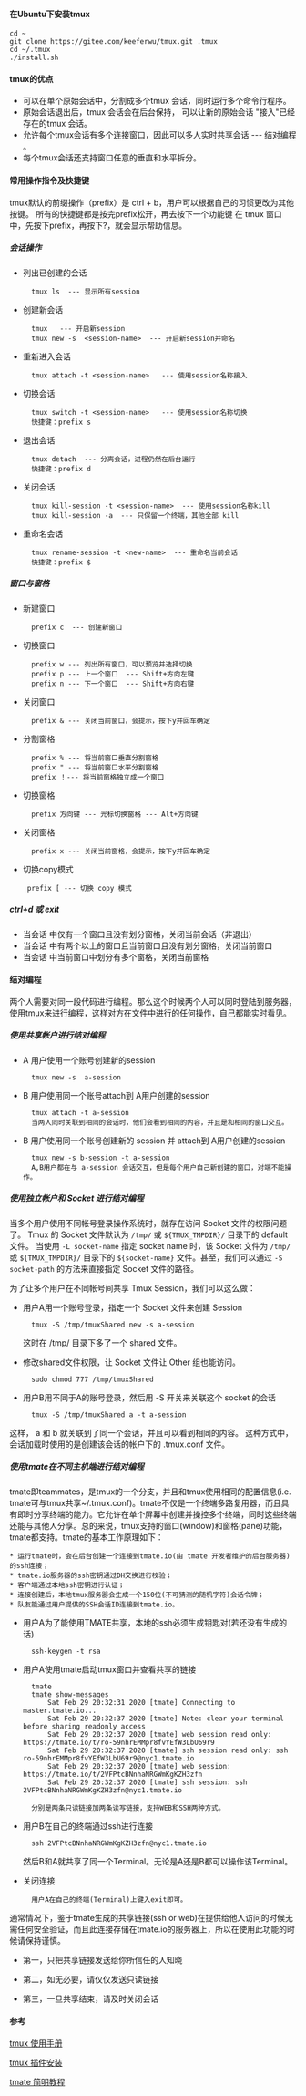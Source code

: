 #### 在Ubuntu下安装tmux

	cd ~
	git clone https://gitee.com/keeferwu/tmux.git .tmux
	cd ~/.tmux
	./install.sh

#### tmux的优点

* 可以在单个原始会话中，分割成多个tmux 会话，同时运行多个命令行程序。
* 原始会话退出后，tmux 会话会在后台保持， 可以让新的原始会话 "接入"已经存在的tmux 会话。
* 允许每个tmux会话有多个连接窗口，因此可以多人实时共享会话 --- 结对编程 。
* 每个tmux会话还支持窗口任意的垂直和水平拆分。


#### 常用操作指令及快捷键
tmux默认的前缀操作（prefix）是 ctrl + b，用户可以根据自己的习惯更改为其他按键。
所有的快捷键都是按完prefix松开，再去按下一个功能键
在 tmux 窗口中，先按下prefix，再按下?，就会显示帮助信息。

##### 会话操作

* 列出已创建的会话

        tmux ls  --- 显示所有session
        
* 创建新会话

        tmux   --- 开启新session
        tmux new -s  <session-name>  --- 开启新session并命名
           
* 重新进入会话
    
        tmux attach -t <session-name>   --- 使用session名称接入

* 切换会话

        tmux switch -t <session-name>   --- 使用session名称切换
        快捷键：prefix s
        
* 退出会话
    
        tmux detach  --- 分离会话，进程仍然在后台运行
        快捷键：prefix d

* 关闭会话

        tmux kill-session -t <session-name>  --- 使用session名称kill
        tmux kill-session -a  --- 只保留一个终端，其他全部 kill
        
* 重命名会话

        tmux rename-session -t <new-name>  --- 重命名当前会话
        快捷键：prefix $

##### 窗口与窗格

* 新建窗口

        prefix c  --- 创建新窗口
        
* 切换窗口

        prefix w --- 列出所有窗口，可以预览并选择切换
        prefix p --- 上一个窗口  --- Shift+方向左键
        prefix n --- 下一个窗口  --- Shift+方向右键
        
* 关闭窗口

        prefix & --- 关闭当前窗口，会提示，按下y并回车确定
        
* 分割窗格

        prefix % --- 将当前窗口垂直分割窗格
        prefix " --- 将当前窗口水平分割窗格
        prefix ！--- 将当前窗格独立成一个窗口
        
* 切换窗格

        prefix 方向键 --- 光标切换窗格 --- Alt+方向键
        
* 关闭窗格

        prefix x --- 关闭当前窗格，会提示，按下y并回车确定

*  切换copy模式

        prefix [ --- 切换 copy 模式
        
##### ctrl+d   或  exit 

* 当会话 中仅有一个窗口且没有划分窗格，关闭当前会话（非退出）
* 当会话 中有两个以上的窗口且当前窗口且没有划分窗格，关闭当前窗口
* 当会话 中当前窗口中划分有多个窗格，关闭当前窗格


#### 结对编程

两个人需要对同一段代码进行编程。那么这个时候两个人可以同时登陆到服务器，使用tmux来进行编程，这样对方在文件中进行的任何操作，自己都能实时看见。

##### 使用共享帐户进行结对编程

* A 用户使用一个账号创建新的session
    
        tmux new -s  a-session
        
* B 用户使用同一个账号attach到 A用户创建的session
    
        tmux attach -t a-session
        当两人同时关联到相同的会话时，他们会看到相同的内容，并且是和相同的窗口交互。

* B 用户使用同一个账号创建新的 session 并 attach到 A用户创建的session
 
        tmux new -s b-session -t a-session
        A,B用户都在与 a-session 会话交互，但是每个用户自己新创建的窗口，对端不能操作。


##### 使用独立帐户和 Socket 进行结对编程
当多个用户使用不同帐号登录操作系统时，就存在访问 Socket 文件的权限问题了。
Tmux 的 Socket 文件默认为 `/tmp/` 或 `${TMUX_TMPDIR}/` 目录下的 default 文件。 当使用 `-L socket-name` 指定 socket name 时，该 Socket 文件为 `/tmp/` 或 `${TMUX_TMPDIR}/` 目录下的 `${socket-name}` 文件。甚至，我们可以通过 `-S socket-path` 的方法来直接指定 Socket 文件的路径。

为了让多个用户在不同帐号间共享 Tmux Session，我们可以这么做：

* 用户A用一个账号登录，指定一个 Socket 文件来创建 Session

        tmux -S /tmp/tmuxShared new -s a-session
 
    这时在  /tmp/ 目录下多了一个 shared 文件。
    
* 修改shared文件权限，让 Socket 文件让 Other 组也能访问。

        sudo chmod 777 /tmp/tmuxShared

* 用户B用不同于A的账号登录，然后用 -S 开关来关联这个 socket 的会话    
   
        tmux -S /tmp/tmuxShared a -t a-session

这样， a 和 b 就关联到了同一个会话，并且可以看到相同的内容。
这种方式中，会话加载时使用的是创建该会话的帐户下的 .tmux.conf 文件。

##### 使用tmate在不同主机端进行结对编程
tmate即teammates，是tmux的一个分支，并且和tmux使用相同的配置信息(i.e. tmate可与tmux共享~/.tmux.conf)。tmate不仅是一个终端多路复用器，而且具有即时分享终端的能力。它允许在单个屏幕中创建并操控多个终端，同时这些终端还能与其他人分享。总的来说，tmux支持的窗口(window)和窗格(pane)功能，tmate都支持。tmate的基本工作原理如下：

    * 运行tmate时，会在后台创建一个连接到tmate.io(由 tmate 开发者维护的后台服务器)的ssh连接；
    * tmate.io服务器的ssh密钥通过DH交换进行校验；
    * 客户端通过本地ssh密钥进行认证；
    * 连接创建后，本地tmux服务器会生成一个150位(不可猜测的随机字符)会话令牌；
    * 队友能通过用户提供的SSH会话ID连接到tmate.io。

* 用户A为了能使用TMATE共享，本地的ssh必须生成钥匙对(若还没有生成的话)

        ssh-keygen -t rsa

* 用户A使用tmate启动tmux窗口并查看共享的链接

        tmate
        tmate show-messages
            Sat Feb 29 20:32:31 2020 [tmate] Connecting to master.tmate.io...
            Sat Feb 29 20:32:37 2020 [tmate] Note: clear your terminal before sharing readonly access
            Sat Feb 29 20:32:37 2020 [tmate] web session read only: https://tmate.io/t/ro-59nhrEMMpr8fvYEfW3LbU69r9
            Sat Feb 29 20:32:37 2020 [tmate] ssh session read only: ssh ro-59nhrEMMpr8fvYEfW3LbU69r9@nyc1.tmate.io
            Sat Feb 29 20:32:37 2020 [tmate] web session: https://tmate.io/t/2VFPtcBNnhaNRGWmKgKZH3zfn
            Sat Feb 29 20:32:37 2020 [tmate] ssh session: ssh 2VFPtcBNnhaNRGWmKgKZH3zfn@nyc1.tmate.io

        分别是两条只读链接加两条读写链接，支持WEB和SSH两种方式。
        
* 用户B在自己的终端通过ssh进行连接
    
        ssh 2VFPtcBNnhaNRGWmKgKZH3zfn@nyc1.tmate.io
        
    然后B和A就共享了同一个Terminal。无论是A还是B都可以操作该Terminal。

* 关闭连接

        用户A在自己的终端(Terminal)上键入exit即可。

通常情况下，鉴于tmate生成的共享链接(ssh or web)在提供给他人访问的时候无需任何安全验证，而且此连接存储在tmate.io的服务器上，所以在使用此功能的时候请保持谨慎。

* 第一，只把共享链接发送给你所信任的人知晓

* 第二，如无必要，请仅仅发送只读链接

* 第三，一旦共享结束，请及时关闭会话

#### 参考

[tmux 使用手册](https://louiszhai.github.io/2017/09/30/tmux/)

[tmux 插件安装](https://www.cnblogs.com/hongdada/p/13528984.html)

[tmate 简明教程](https://www.cnblogs.com/idorax/p/12380758.html)

